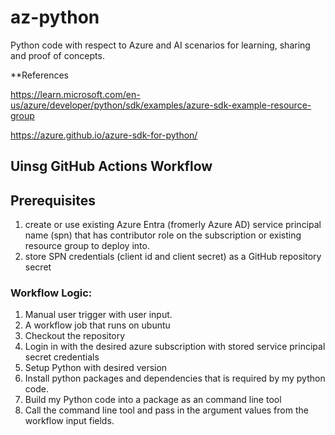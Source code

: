 # az-python
Python code with respect to Azure and AI scenarios for learning, sharing and proof of concepts.

**References

https://learn.microsoft.com/en-us/azure/developer/python/sdk/examples/azure-sdk-example-resource-group

https://azure.github.io/azure-sdk-for-python/




## Uinsg GitHub Actions Workflow

## Prerequisites
1. create or use existing Azure Entra (fromerly Azure AD) service principal name (spn) that has contributor role on the subscription or existing resource group to deploy into.
2. store SPN credentials (client id and client secret) as a GitHub repository secret

### Workflow Logic:
1. Manual user trigger with user input.
2. A workflow job that runs on ubuntu
3. Checkout the repository
4. Login in with the desired azure subscription with stored service principal secret credentials
5. Setup Python with desired version
6. Install python packages and dependencies that is required by my python code.
7. Build my Python code into a package as an command line tool
8. Call the command line tool and pass in the argument values from the workflow input fields.
